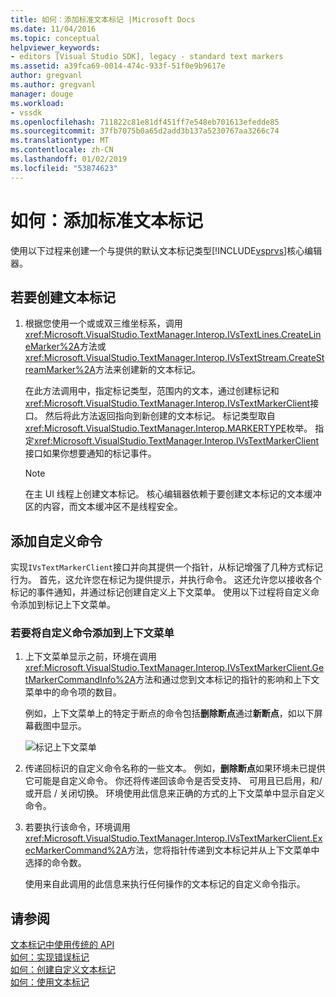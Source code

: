 ```yaml
---
title: 如何：添加标准文本标记 |Microsoft Docs
ms.date: 11/04/2016
ms.topic: conceptual
helpviewer_keywords:
- editors [Visual Studio SDK], legacy - standard text markers
ms.assetid: a39fca69-0014-474c-933f-51f0e9b9617e
author: gregvanl
ms.author: gregvanl
manager: douge
ms.workload:
- vssdk
ms.openlocfilehash: 711822c81e81df451ff7e548eb701613efedde85
ms.sourcegitcommit: 37fb7075b0a65d2add3b137a5230767aa3266c74
ms.translationtype: MT
ms.contentlocale: zh-CN
ms.lasthandoff: 01/02/2019
ms.locfileid: "53874623"
---
```

# <a name="how-to-add-standard-text-markers"></a>如何：添加标准文本标记
使用以下过程来创建一个与提供的默认文本标记类型[!INCLUDE[vsprvs](../code-quality/includes/vsprvs_md.md)]核心编辑器。  
  
## <a name="to-create-a-text-marker"></a>若要创建文本标记  
  
1.  根据您使用一个或或双三维坐标系，调用<xref:Microsoft.VisualStudio.TextManager.Interop.IVsTextLines.CreateLineMarker%2A>方法或<xref:Microsoft.VisualStudio.TextManager.Interop.IVsTextStream.CreateStreamMarker%2A>方法来创建新的文本标记。  
  
     在此方法调用中，指定标记类型，范围内的文本，通过创建标记和<xref:Microsoft.VisualStudio.TextManager.Interop.IVsTextMarkerClient>接口。 然后将此方法返回指向到新创建的文本标记。 标记类型取自<xref:Microsoft.VisualStudio.TextManager.Interop.MARKERTYPE>枚举。 指定<xref:Microsoft.VisualStudio.TextManager.Interop.IVsTextMarkerClient>接口如果你想要通知的标记事件。  
  
    > [!NOTE]
    >  在主 UI 线程上创建文本标记。 核心编辑器依赖于要创建文本标记的文本缓冲区的内容，而文本缓冲区不是线程安全。  
  
## <a name="add-a-custom-command"></a>添加自定义命令  
 实现`IVsTextMarkerClient`接口并向其提供一个指针，从标记增强了几种方式标记行为。 首先，这允许您在标记为提供提示，并执行命令。 这还允许您以接收各个标记的事件通知，并通过标记创建自定义上下文菜单。 使用以下过程将自定义命令添加到标记上下文菜单。  
  
### <a name="to-add-a-custom-command-to-the-context-menu"></a>若要将自定义命令添加到上下文菜单  
  
1.  上下文菜单显示之前，环境在调用<xref:Microsoft.VisualStudio.TextManager.Interop.IVsTextMarkerClient.GetMarkerCommandInfo%2A>方法和通过您到文本标记的指针的影响和上下文菜单中的命令项的数目。  
  
     例如，上下文菜单上的特定于断点的命令包括**删除断点**通过**新断点**，如以下屏幕截图中显示。  
  
     ![标记上下文菜单](../extensibility/media/vsmarkercontextmenu.gif "vsMarkercontextmenu")  
  
2.  传递回标识的自定义命令名称的一些文本。 例如，**删除断点**如果环境未已提供它可能是自定义命令。 你还将传递回该命令是否受支持、 可用且已启用，和/或开启 / 关闭切换。 环境使用此信息来正确的方式的上下文菜单中显示自定义命令。  
  
3.  若要执行该命令，环境调用<xref:Microsoft.VisualStudio.TextManager.Interop.IVsTextMarkerClient.ExecMarkerCommand%2A>方法，您将指针传递到文本标记并从上下文菜单中选择的命令数。  
  
     使用来自此调用的此信息来执行任何操作的文本标记的自定义命令指示。  
  
## <a name="see-also"></a>请参阅  
 [文本标记中使用传统的 API](../extensibility/using-text-markers-with-the-legacy-api.md)   
 [如何：实现错误标记](../extensibility/how-to-implement-error-markers.md)   
 [如何：创建自定义文本标记](../extensibility/how-to-create-custom-text-markers.md)   
 [如何：使用文本标记](../extensibility/how-to-use-text-markers.md)